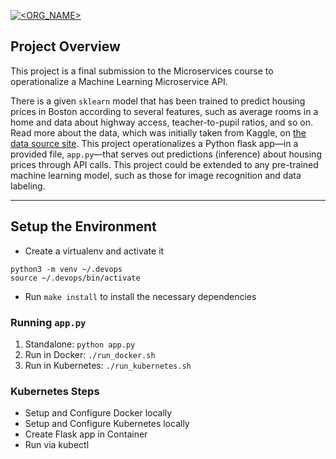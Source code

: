 [![<ORG_NAME>](https://circleci.com/gh/rwnfoo/microservice-kubes.svg?style=svg)](https://app.circleci.com/pipelines/github/rwnfoo/microservice-kubes)


## Project Overview

This project is a final submission to the Microservices course to operationalize a Machine Learning Microservice API.

There is a given `sklearn` model that has been trained to predict housing prices in Boston according to several features, such as average rooms in a home and data about highway access, teacher-to-pupil ratios, and so on. Read more about the data, which was initially taken from Kaggle, on [the data source site](https://www.kaggle.com/c/boston-housing). This project operationalizes a Python flask app—in a provided file, `app.py`—that serves out predictions (inference) about housing prices through API calls. This project could be extended to any pre-trained machine learning model, such as those for image recognition and data labeling.

---

## Setup the Environment

* Create a virtualenv and activate it
```
python3 -m venv ~/.devops
source ~/.devops/bin/activate
```
* Run `make install` to install the necessary dependencies

### Running `app.py`

1. Standalone:  `python app.py`
2. Run in Docker:  `./run_docker.sh`
3. Run in Kubernetes:  `./run_kubernetes.sh`

### Kubernetes Steps

* Setup and Configure Docker locally
* Setup and Configure Kubernetes locally
* Create Flask app in Container
* Run via kubectl
